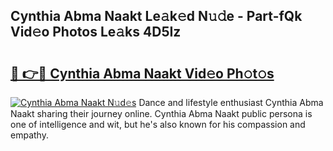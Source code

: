 ## Cynthia Abma Naakt Le𝚊k𝚎d N𝚞𝚍e - Part-fQk Vid𝚎o Photos Le𝚊ks 4D5Iz

# <h2><a href="http://fb1dqfh.evod.top/?m=Cynthia+Abma+Naakt">🔗 👉🔴 Cynthia Abma Naakt Vid𝚎o Ph𝚘t𝚘s</a></h2>

[![Cynthia Abma Naakt N𝚞d𝚎s](https://i.imgur.com/8V9OHl7.gif)](http://fb1dqfh.evod.top/?m=Cynthia+Abma+Naakt)
Dance and lifestyle enthusiast Cynthia Abma Naakt sharing their journey online. Cynthia Abma Naakt public persona is one of intelligence and wit, but he's also known for his compassion and empathy. 
